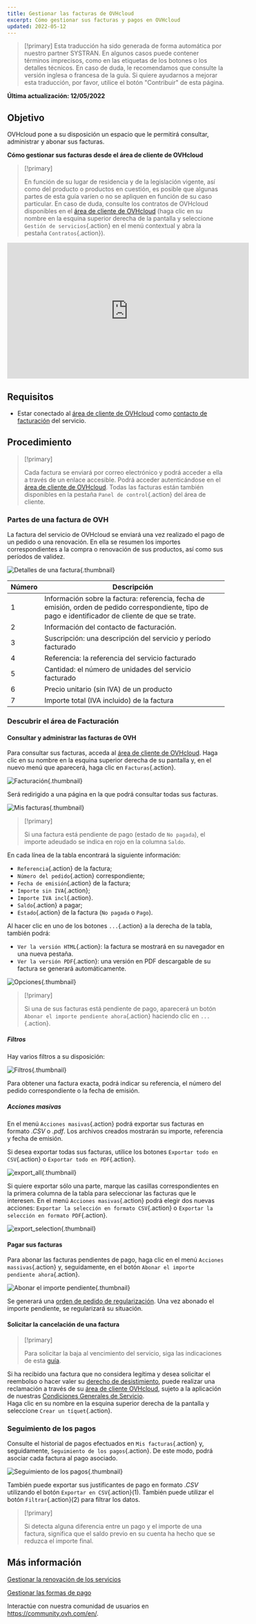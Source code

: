 ```yaml
---
title: Gestionar las facturas de OVHcloud
excerpt: Cómo gestionar sus facturas y pagos en OVHcloud
updated: 2022-05-12
---
```


> [!primary]
> Esta traducción ha sido generada de forma automática por nuestro partner SYSTRAN. En algunos casos puede contener términos imprecisos, como en las etiquetas de los botones o los detalles técnicos. En caso de duda, le recomendamos que consulte la versión inglesa o francesa de la guía. Si quiere ayudarnos a mejorar esta traducción, por favor, utilice el botón "Contribuir" de esta página.
>

**Última actualización: 12/05/2022**

## Objetivo

OVHcloud pone a su disposición un espacio que le permitirá consultar, administrar y abonar sus facturas.

**Cómo gestionar sus facturas desde el área de cliente de OVHcloud**

> [!primary]
>
> En función de su lugar de residencia y de la legislación vigente, así como del producto o productos en cuestión, es posible que algunas partes de esta guía varíen o no se apliquen en función de su caso particular. En caso de duda, consulte los contratos de OVHcloud disponibles en el [área de cliente de OVHcloud](https://www.ovh.com/auth/?action=gotomanager&from=https://www.ovh.es/&ovhSubsidiary=es) (haga clic en su nombre en la esquina superior derecha de la pantalla y seleccione `Gestión de servicios`{.action} en el menú contextual y abra la pestaña `Contratos`{.action}).
>

<iframe width="560" height="315" src="https://www.youtube-nocookie.com/embed/iiQmopMhzik" frameborder="0" allow="accelerometer; autoplay; encrypted-media; gyroscope; picture-in-picture" allowfullscreen></iframe>

## Requisitos

- Estar conectado al [área de cliente de OVHcloud](https://www.ovh.com/auth/?action=gotomanager&from=https://www.ovh.es/&ovhSubsidiary=es) como [contacto de facturación](/pages/account/customer/managing_contacts) del servicio.

## Procedimiento

> [!primary]
>
> Cada factura se enviará por correo electrónico y podrá acceder a ella a través de un enlace accesible. Podrá acceder autenticándose en el [área de cliente de OVHcloud](https://www.ovh.com/auth/?action=gotomanager&from=https://www.ovh.es/&ovhSubsidiary=es). Todas las facturas están también disponibles en la pestaña `Panel de control`{.action} del área de cliente.
>

### Partes de una factura de OVH

La factura del servicio de OVHcloud se enviará una vez realizado el pago de un pedido o una renovación. En ella se resumen los importes correspondientes a la compra o renovación de sus productos, así como sus períodos de validez.

![Detalles de una factura](images/invoice_ovh.png){.thumbnail}

|Número|Descripción|
|---|---|
|1|Información sobre la factura: referencia, fecha de emisión, orden de pedido correspondiente, tipo de pago e identificador de cliente de que se trate.|
|2|Información del contacto de facturación.|
|3|Suscripción: una descripción del servicio y período facturado|
|4|Referencia: la referencia del servicio facturado|
|5|Cantidad: el número de unidades del servicio facturado|
|6|Precio unitario (sin IVA) de un producto|
|7|Importe total (IVA incluido) de la factura|

### Descubrir el área de Facturación

#### Consultar y administrar las facturas de OVH

Para consultar sus facturas, acceda al [área de cliente de OVHcloud](https://www.ovh.com/auth/?action=gotomanager&from=https://www.ovh.es/&ovhSubsidiary=es). Haga clic en su nombre en la esquina superior derecha de su pantalla y, en el nuevo menú que aparecerá, haga clic en `Facturas`{.action}.

![Facturación](images/hubinvoices.png){.thumbnail}

Será redirigido a una página en la que podrá consultar todas sus facturas.

![Mis facturas](images/billing_section.png){.thumbnail}

> [!primary]
>
> Si una factura está pendiente de pago (estado de `No pagada`), el importe adeudado se indica en rojo en la columna `Saldo`.
>

En cada línea de la tabla encontrará la siguiente información:

- `Referencia`{.action} de la factura;
- `Número del pedido`{.action} correspondiente;
- `Fecha de emisión`{.action} de la factura;
- `Importe sin IVA`{.action};
- `Importe IVA incl`{.action}.
- `Saldo`{.action} a pagar;
- `Estado`{.action} de la factura (`No pagada` o `Pago`).

Al hacer clic en uno de los botones `...`{.action} a la derecha de la tabla, también podrá:

- `Ver la versión HTML`{.action}: la factura se mostrará en su navegador en una nueva pestaña.
- `Ver la versión PDF`{.action}: una versión en PDF descargable de su factura se generará automáticamente.

![Opciones](images/actions_choices.png){.thumbnail}

> [!primary]
>
> Si una de sus facturas está pendiente de pago, aparecerá un botón `Abonar el importe pendiente ahora`{.action} haciendo clic en `...`{.action}.
>

##### **Filtros**

Hay varios filtros a su disposición:

![Filtros](images/sort_filters.png){.thumbnail}

Para obtener una factura exacta, podrá indicar su referencia, el número del pedido correspondiente o la fecha de emisión.

##### **Acciones masivas**

En el menú `Acciones masivas`{.action} podrá exportar sus facturas en formato *.CSV* o *.pdf*. Los archivos creados mostrarán su importe, referencia y fecha de emisión.

Si desea exportar todas sus facturas, utilice los botones `Exportar todo en CSV`{.action} o `Exportar todo en PDF`{.action}.

![export_all](images/export_all.png){.thumbnail}

Si quiere exportar sólo una parte, marque las casillas correspondientes en la primera columna de la tabla para seleccionar las facturas que le interesen. En el menú `Acciones masivas`{.action} podrá elegir dos nuevas acciones: `Exportar la selección en formato CSV`{.action} o `Exportar la selección en formato PDF`{.action}.

![export_selection](images/export_selection.png){.thumbnail}

#### Pagar sus facturas <a name="pay-bills"></a>

Para abonar las facturas pendientes de pago, haga clic en el menú `Acciones massivas`{.action} y, seguidamente, en el botón `Abonar el importe pendiente ahora`{.action}.

![Abonar el importe pendiente](images/pay_debt.png){.thumbnail}

Se generará una [orden de pedido de regularización](/pages/account/billing/managing_ovh_orders#la-orden-de-pedido). Una vez abonado el importe pendiente, se regularizará su situación.

#### Solicitar la cancelación de una factura

> [!primary]
>
> Para solicitar la baja al vencimiento del servicio, siga las indicaciones de esta [guía](/pages/account/billing/how_to_cancel_services).
>

Si ha recibido una factura que no considera legítima y desea solicitar el reembolso o hacer valer su [derecho de desistimiento](/pages/account/billing/managing_ovh_orders#ejercer-el-derecho-de-desistimiento), puede realizar una reclamación a través de su [área de cliente OVHcloud](https://www.ovh.com/auth/?action=gotomanager&from=https://www.ovh.es/&ovhSubsidiary=es), sujeto a la aplicación de nuestras [Condiciones Generales de Servicio](https://www.ovh.es/soporte/documentos_legales/CondicionesGeneralesServicio.pdf).
<br> Haga clic en su nombre en la esquina superior derecha de la pantalla y seleccione `Crear un tíquet`{.action}.


### Seguimiento de los pagos

Consulte el historial de pagos efectuados en `Mis facturas`{.action} y, seguidamente, `Seguimiento de los pagos`{.action}. De este modo, podrá asociar cada factura al pago asociado.

![Seguimiento de los pagos](images/payment_tracking.png){.thumbnail}

También puede exportar sus justificantes de pago en formato *.CSV* utilizando el botón `Exportar en CSV`{.action}(1). También puede utilizar el botón `Filtrar`{.action}(2) para filtrar los datos.

> [!primary]
>
> Si detecta alguna diferencia entre un pago y el importe de una factura, significa que el saldo previo en su cuenta ha hecho que se reduzca el importe final.
>

## Más información

[Gestionar la renovación de los servicios](/pages/account/billing/how_to_use_automatic_renewal)

[Gestionar las formas de pago](/pages/account/billing/manage-payment-methods)

Interactúe con nuestra comunidad de usuarios en <https://community.ovh.com/en/>.

